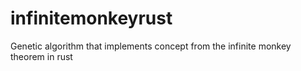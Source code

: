 # infinitemonkeyrust
Genetic algorithm that implements concept from the infinite monkey theorem in rust
